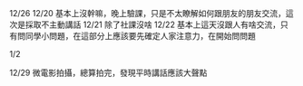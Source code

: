 12/26
12/20 基本上沒幹嘛，晚上驗課，只是不太瞭解如何跟朋友的朋友交流，這次是採取不主動講話
12/21 除了社課沒啥
12/22 基本上這天沒跟人有啥交流，只有問同學小問題，在這部分上應該要先確定人家注意力，在開始問問題



1/2

12/29 微電影拍攝，總算拍完，發現平時講話應該大聲點
